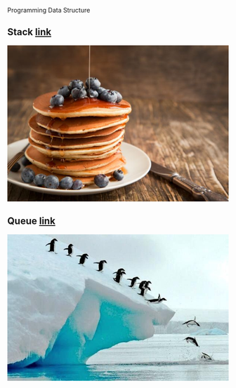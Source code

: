 Programming Data Structure

## Stack [link](https://github.com/dchprojects/Swift_Data_Structure/blob/master/Swift_Data_Structure.playground/Sources/Stack.swift)
![Stack Image](images/pancakes-stack.jpeg)

## Queue [link](https://github.com/dchprojects/Swift_Data_Structure/blob/master/Swift_Data_Structure.playground/Sources/Queue.swift)
![Queue Image](images/queue-penguins.jpeg)
